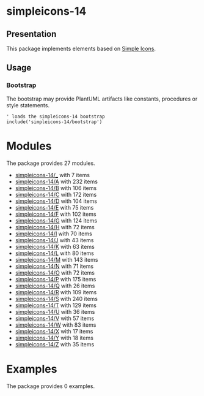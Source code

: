 # simpleicons-14

## Presentation
This package implements elements based on [Simple Icons](https://github.com/simple-icons/simple-icons).

## Usage

### Bootstrap

The bootstrap may provide PlantUML artifacts like constants, procedures or style statements.

```plantuml
' loads the simpleicons-14 bootstrap
include('simpleicons-14/bootstrap')
```





# Modules

The package provides 27 modules.

- [simpleicons-14/_](../simpleicons-14/_/README.md) with 7 items
- [simpleicons-14/A](../simpleicons-14/A/README.md) with 232 items
- [simpleicons-14/B](../simpleicons-14/B/README.md) with 106 items
- [simpleicons-14/C](../simpleicons-14/C/README.md) with 172 items
- [simpleicons-14/D](../simpleicons-14/D/README.md) with 104 items
- [simpleicons-14/E](../simpleicons-14/E/README.md) with 75 items
- [simpleicons-14/F](../simpleicons-14/F/README.md) with 102 items
- [simpleicons-14/G](../simpleicons-14/G/README.md) with 124 items
- [simpleicons-14/H](../simpleicons-14/H/README.md) with 72 items
- [simpleicons-14/I](../simpleicons-14/I/README.md) with 70 items
- [simpleicons-14/J](../simpleicons-14/J/README.md) with 43 items
- [simpleicons-14/K](../simpleicons-14/K/README.md) with 63 items
- [simpleicons-14/L](../simpleicons-14/L/README.md) with 80 items
- [simpleicons-14/M](../simpleicons-14/M/README.md) with 143 items
- [simpleicons-14/N](../simpleicons-14/N/README.md) with 71 items
- [simpleicons-14/O](../simpleicons-14/O/README.md) with 72 items
- [simpleicons-14/P](../simpleicons-14/P/README.md) with 175 items
- [simpleicons-14/Q](../simpleicons-14/Q/README.md) with 26 items
- [simpleicons-14/R](../simpleicons-14/R/README.md) with 109 items
- [simpleicons-14/S](../simpleicons-14/S/README.md) with 240 items
- [simpleicons-14/T](../simpleicons-14/T/README.md) with 129 items
- [simpleicons-14/U](../simpleicons-14/U/README.md) with 36 items
- [simpleicons-14/V](../simpleicons-14/V/README.md) with 57 items
- [simpleicons-14/W](../simpleicons-14/W/README.md) with 83 items
- [simpleicons-14/X](../simpleicons-14/X/README.md) with 17 items
- [simpleicons-14/Y](../simpleicons-14/Y/README.md) with 18 items
- [simpleicons-14/Z](../simpleicons-14/Z/README.md) with 35 items



# Examples

The package provides 0 examples.



